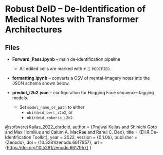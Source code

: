 # Robust DeID – De-Identification of Medical Notes with Transformer Architectures

## Files

* **Forward_Pass.ipynb** – main de-identification pipeline  
  * All edited cells are marked with `# 🔄 MODIFIED`.

* **formatting.ipynb** – converts a CSV of mental-imagery notes into the JSON schema shown below.

* **predict_i2b2.json** – configuration for Hugging Face sequence-tagging models.  
  * Set `model_name_or_path` to either  
    * `obi/deid_bert_i2b2`, or  
    * `obi/deid_roberta_i2b2`.


@software{Kailas_2022_ehrdeid,
  author    = {Prajwal Kailas and Shinichi Goto and Max Homilius
               and Calum A. MacRae and Rahul C. Deo},
  title     = {EHR De-Identification Toolkit},
  year      = 2022,
  version   = {0.1.0b},
  publisher = {Zenodo},
  doi       = {10.5281/zenodo.6617957},
  url       = {https://doi.org/10.5281/zenodo.6617957}
}
